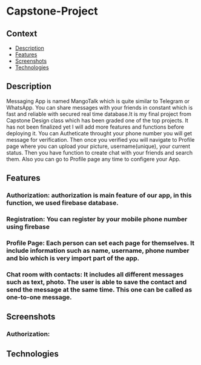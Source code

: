 # Capstone-Project

## Context
* [Description](https://github.com/AkmalMakh/Capstone-Project#description)
* [Features](https://github.com/AkmalMakh/Capstone-Project#features)
* [Screenshots](https://github.com/AkmalMakh/Capstone-Project#screenshots)
* [Technologies](https://github.com/AkmalMakh/Capstone-Project#technologies)


## Description
Messaging App is named MangoTalk which is quite similar to Telegram or WhatsApp. You can share messages with your friends in constant which is fast and reliable   with secured real time database.It is my final project from Capstone Design class which has been graded one of the top projects. It has not been finalized yet I will add more features and functions before deploying it. 
You can Autheticate throught your phone number you will get message for verification. Then once you verified you will navigate to Profile page where you can upload your picture, username(unique), your current status. Then you have function to create chat with your friends and search them. Also you can go to Profile page any time to configere your App.
 
## Features
### Authorization:  authorization is main feature of our app, in this function, we used firebase database. 
### Registration: You can register by your mobile phone number using firebase 
### Profile Page: Each person can set each page for themselves. It include information such as name, username, phone number and bio which is very import part of the app.
### Chat room with contacts: It includes all different messages such as text, photo. The user is able to save the contact and send the message at the same time. This one can be called as one-to-one message. 


## Screenshots
### Authorization:


## Technologies
